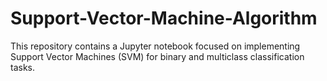 # Support-Vector-Machine-Algorithm
This repository contains a Jupyter notebook focused on implementing Support Vector Machines (SVM) for binary and multiclass classification tasks. 
